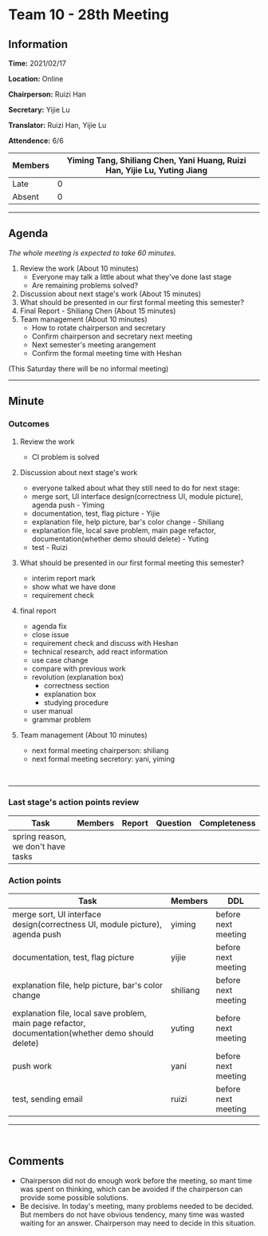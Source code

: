 # Team 10 - 28th Meeting

## Information

**Time:** 2021/02/17

**Location:** Online

**Chairperson:** Ruizi Han

**Secretary:** Yijie Lu

**Translator:** Ruizi Han, Yijie Lu

**Attendence:** 6/6

| **Members** | **Yiming Tang, Shiliang Chen, Yani Huang, Ruizi Han, Yijie Lu, Yuting Jiang** |
| ----------- | ------------------------------------------------------------ |
| Late        | 0                                                            |
| Absent      | 0                                                            |



------

## Agenda

*The whole meeting is expected to take 60 minutes.*

1. Review the work (About 10 minutes)
    - Everyone may talk a little about what they've done last stage
    - Are remaining problems solved?
2. Discussion about next stage's work (About 15 minutes)
3. What should be presented in our first formal meeting this semester?
4. Final Report - Shiliang Chen (About 15 minutes)
5. Team management (About 10 minutes)
    - How to rotate chairperson and secretary
    - Confirm chairperson and secretary next meeting
    - Next semester's meeting arangement
    - Confirm the formal meeting time with Heshan

(This Saturday there will be no informal meeting)



------

## Minute

### Outcomes

1. Review the work
    - CI problem is solved
2. Discussion about next stage's work
    - everyone talked about what they still need to do for next stage:
    - merge sort, UI interface design(correctness UI, module picture), agenda push - Yiming
    - documentation, test, flag picture - Yijie
    - explanation file, help picture, bar's color change - Shiliang
    - explanation file, local save problem, main page refactor, documentation(whether demo should delete) - Yuting
    - test - Ruizi
3. What should be presented in our first formal meeting this semester?
    - interim report mark
    - show what we have done
    - requirement check
4. final report
    - agenda fix
    - close issue
    - requirement check and discuss with Heshan
    - technical research, add react information
    - use case change
    - compare with previous work
    - revolution (explanation box)
      - correctness section
      - explanation box  
      - studying procedure
    - user manual
    - grammar problem

5. Team management (About 10 minutes)   
    - next formal meeting chairperson: shiliang
    - next formal meeting secretory: yani, yiming


  <br>

------

### Last stage's action points review

| **Task** | **Members** | **Report** | **Question** | **Completeness** |
| -------- | ----------- | ---------- | ------------ | ---------------- |
|spring reason, we don't have tasks|||||



### Action points

| **Task** | **Members** | **DDL** |
| -------- | ----------- | ------- |
|merge sort, UI interface design(correctness UI, module picture), agenda push|yiming|before next meeting|
|documentation, test, flag picture|yijie|before next meeting|
|explanation file, help picture, bar's color change|shiliang|before next meeting|
|explanation file, local save problem, main page refactor, documentation(whether demo should delete)|yuting|before next meeting|
|push work|yani|before next meeting|
|test, sending email|ruizi|before next meeting|

------

<br>

## Comments
- Chairperson did not do enough work before the meeting, so mant time was spent on thinking, which can be avoided if the chairperson can provide some possible solutions. 
- Be decisive. In today's meeting, many problems needed to be decided. But members do not have obvious tendency, many time was wasted waiting for an answer. Chairperson may need to decide in this situation.


